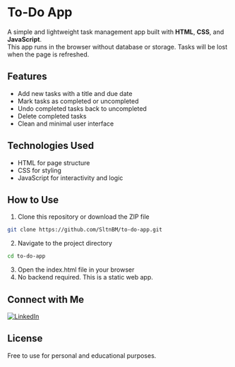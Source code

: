 # To-Do App
A simple and lightweight task management app built with **HTML**, **CSS**, and **JavaScript**.  
This app runs in the browser without database or storage. Tasks will be lost when the page is refreshed.

## Features
- Add new tasks with a title and due date
- Mark tasks as completed or uncompleted
- Undo completed tasks back to uncompleted
- Delete completed tasks
- Clean and minimal user interface


## Technologies Used
- HTML for page structure
- CSS for styling
- JavaScript for interactivity and logic

## How to Use
1. Clone this repository or download the ZIP file
```bash
git clone https://github.com/SltnBM/to-do-app.git
```
2. Navigate to the project directory
```bash
cd to-do-app
```
3. Open the index.html file in your browser
4. No backend required. This is a static web app.

## Connect with Me
[![LinkedIn](https://img.shields.io/badge/LinkedIn-Sultan%20Badra-blue?logo=linkedin&logoColor=white&style=flat-square)](https://www.linkedin.com/in/sultan-badra)

## License
Free to use for personal and educational purposes.